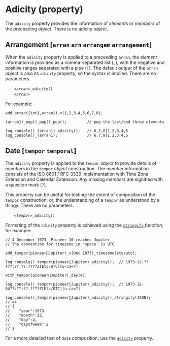 # Adicity (property)
The `adicity` property provides the information of *elements* or *members* of the preceeding *object*. There is no adicity *object*.

## <a name="arran"></a> Arrangement [`arran` `arn` `arrangem` `arrangement`]
When the `adicity` property is applied to a preceeding `arran`, the *element* information is provided as a comma-separated list (`,`), with the negative and positive ranges separated with a pipe (`|`). The default output of the `arran` *object* is also its `adicity` property, so the syntax is implied. There are no parameters.

&nbsp;&nbsp;&nbsp;&nbsp;&nbsp;&nbsp; *`<arran>`*`_adicity()`<br>
&nbsp;&nbsp;&nbsp;&nbsp;&nbsp;&nbsp; *`<arran>`*

For example:
```diego
add_arran({int},arran1)_v(1,2,3,4,5,6,7,8);

(arran1)_pop()_pop()_pop();         // pop the last/end three elements

log_console()_(arran1)_adicity();   // 6,7,8|1,2,3,4,5
log_console()_(arran1);             // 6,7,8|1,2,3,4,5
```

## <a name="tempor"></a> Date [`tempor` `temporal`]
The `adicity` property is applied to the `tempor` *object* to provide details of *members* in the `tempor` *object* construction. The *member* information consists of the ISO 8601 / RFC 3339 implementation with Time Zone Extension and Calendar Extension. Any missing *members* are signified with a quesiton mark (`?`).

This property can be useful for testing: the extent of composition of the `tempor` construction; or, the understanding of a `tempor` as understood by a thingy. There are no parameters.

&nbsp;&nbsp;&nbsp;&nbsp;&nbsp;&nbsp; *`<tempor>`*`_adicity()`

Formating of the `adicity` property is achieved using the [`stringify`](../funct/stringify.md) *function*, for example:
```diego
// 4 December 1973	Pioneer 10 reaches Jupiter
// The convention for timezone in 'space' is UTC

add_tempor(pioneer💋Jupiter)_v(Dec 1973)_timezone(etc/utc);

log_console()_tempor(pioneer💋Jupiter)_adicity();  // 1973-12-??T??:??:??.????Z[Etc/UTC][u-ca=?]

with_tempor(pioneer💋Jupiter)_day(4);

log_console()_tempor(pioneer💋Jupiter)_adicity();  // 1973-12-04??:??:??.????Z[Etc/UTC][u-ca=?]

log_console()_tempor(pioneer💋Jupiter)_adicity()_stringify(JSON);
// =>
// {
//    "year":1973,
//    "month":12,
//    "day":4,
//    "dayofweek":2
// }
```
For a more detailed test of `date` composition, use the [`adicity`](./adicity.md) property.
